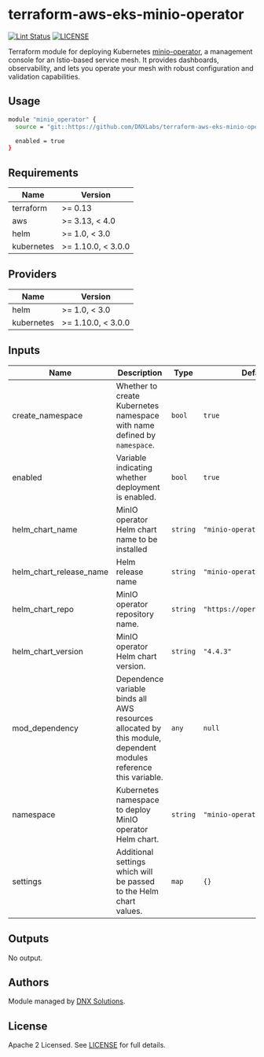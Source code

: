 # terraform-aws-eks-minio-operator

[![Lint Status](https://github.com/DNXLabs/terraform-aws-eks-minio-operator/workflows/Lint/badge.svg)](https://github.com/DNXLabs/terraform-aws-eks-minio-operator/actions)
[![LICENSE](https://img.shields.io/github/license/DNXLabs/terraform-aws-eks-minio-operator)](https://github.com/DNXLabs/terraform-aws-eks-minio-operator/blob/master/LICENSE)


Terraform module for deploying Kubernetes [minio-operator](https://min.io/), a management console for an Istio-based service mesh. It provides dashboards, observability, and lets you operate your mesh with robust configuration and validation capabilities.

## Usage

```bash
module "minio_operator" {
  source = "git::https://github.com/DNXLabs/terraform-aws-eks-minio-operator.git"

  enabled = true
}
```

<!--- BEGIN_TF_DOCS --->

## Requirements

| Name | Version |
|------|---------|
| terraform | >= 0.13 |
| aws | >= 3.13, < 4.0 |
| helm | >= 1.0, < 3.0 |
| kubernetes | >= 1.10.0, < 3.0.0 |

## Providers

| Name | Version |
|------|---------|
| helm | >= 1.0, < 3.0 |
| kubernetes | >= 1.10.0, < 3.0.0 |

## Inputs

| Name | Description | Type | Default | Required |
|------|-------------|------|---------|:--------:|
| create\_namespace | Whether to create Kubernetes namespace with name defined by `namespace`. | `bool` | `true` | no |
| enabled | Variable indicating whether deployment is enabled. | `bool` | `true` | no |
| helm\_chart\_name | MinIO operator Helm chart name to be installed | `string` | `"minio-operator"` | no |
| helm\_chart\_release\_name | Helm release name | `string` | `"minio-operator"` | no |
| helm\_chart\_repo | MinIO operator repository name. | `string` | `"https://operator.min.io/"` | no |
| helm\_chart\_version | MinIO operator Helm chart version. | `string` | `"4.4.3"` | no |
| mod\_dependency | Dependence variable binds all AWS resources allocated by this module, dependent modules reference this variable. | `any` | `null` | no |
| namespace | Kubernetes namespace to deploy MinIO operator Helm chart. | `string` | `"minio-operator"` | no |
| settings | Additional settings which will be passed to the Helm chart values. | `map` | `{}` | no |

## Outputs

No output.

<!--- END_TF_DOCS --->

## Authors

Module managed by [DNX Solutions](https://github.com/DNXLabs).

## License

Apache 2 Licensed. See [LICENSE](https://github.com/DNXLabs/terraform-aws-eks-minio-operator/blob/master/LICENSE) for full details.
